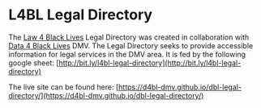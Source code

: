 # L4BL Legal Directory

The [Law 4 Black Lives](http://www.law4blacklivesdc.com/) Legal Directory was
created in collaboration with [Data 4 Black Lives](https://d4bl.org/) DMV. The
Legal Directory seeks to provide accessible information for legal services in
the DMV area. It is fed by the following google sheet:
[http://bit.ly/l4bl-legal-directory](http://bit.ly/l4bl-legal-directory)

The live site can be found here:
[https://d4bl-dmv.github.io/dbl-legal-directory/](https://d4bl-dmv.github.io/dbl-legal-directory/)
